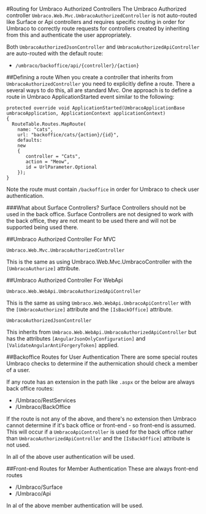 #Routing for Umbraco Authorized Controllers
The Umbraco Authorized controller `Umbraco.Web.Mvc.UmbracoAuthorizedController` is not auto-routed like Surface or Api controllers and requires specific routing in order for Umbraco to correctly route requests for controllers created by inheriting from this and authenticate the user appropriately.

Both `UmbracoAuthorizedJsonController` and `UmbracoAuthorizedApiController` are auto-routed with the default route:

* `/umbraco/backoffice/api/{controller}/{action}`

##Defining a route
When you create a controller that inherits from `UmbracoAuthorizedController` you need to explicitly define a route.  There a several ways to do this, all are standard Mvc.  One approach is to define a route in Umbraco ApplicationStarted event similar to the following:

```
protected override void ApplicationStarted(UmbracoApplicationBase umbracoApplication, ApplicationContext applicationContext) 
{ 
  RouteTable.Routes.MapRoute( 
    name: "cats", 
    url: "backoffice/cats/{action}/{id}", 
    defaults: 
    new 
    { 
       controller = "Cats", 
       action = "Meow",
       id = UrlParameter.Optional
    }); 
}
```

Note the route must contain `/backoffice` in order for Umbraco to check user authentication.

###What about Surface Controllers?
Surface Controllers should not be used in the back office.  Surface Controllers are not designed to work with the back office, they are not meant to be used there and will not be supported being used there. 

##Umbraco Authorized Controller For MVC

 `Umbraco.Web.Mvc.UmbracoAuthorizedController`

This is the same as using Umbraco.Web.Mvc.UmbracoController with the `[UmbracoAuthorize]` attribute.

##Umbraco Authorized Controller For WebApi

`Umbraco.Web.WebApi.UmbracoAuthorizedApiController`

This is the same as using `Umbraco.Web.WebApi.UmbracoApiController` with the `[UmbracoAuthorize]` attribute and the `[IsBackOffice]` attribute.
 
`UmbracoAuthorizedJsonController`

This inherits from `Umbraco.Web.WebApi.UmbracoAuthorizedApiController` but has the attributes `[AngularJsonOnlyConfiguration]` and `[ValidateAngularAntiForgeryToken]` applied.

##Backoffice Routes for User Authentication
There are some special routes Umbraco checks to determine if the authernication should check a member of a user.
         
If any route has an extension in the path like `.aspx` or the below are always back office routes:

* /Umbraco/RestServices
* /Umbraco/BackOffice

If the route is not any of the above, and there's no extension then Umbraco cannot determine if it's back office or front-end - so front-end is assumed. This will occur if a `UmbracoApiController` is used for the back office rather than `UmbracoAuthorizedApiController` and the `[IsBackOffice]` attribute is not used.

In all of the above user authentication will be used.

##Front-end Routes for Member Authentication
These are always front-end routes

* /Umbraco/Surface 
* /Umbraco/Api

In al of the above member authentication will be used.

